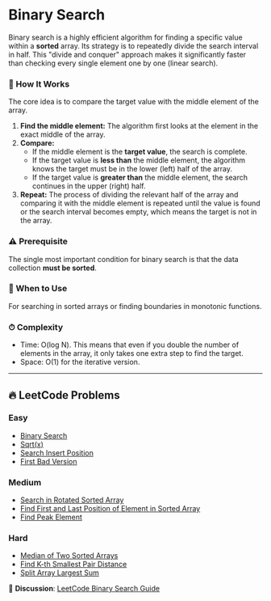 # Binary Search

Binary search is a highly efficient algorithm for finding a specific value within a **sorted** array. Its strategy is to repeatedly divide the search interval in half. This "divide and conquer" approach makes it significantly faster than checking every single element one by one (linear search).

### 🤔 How It Works

The core idea is to compare the target value with the middle element of the array.

1.  **Find the middle element:** The algorithm first looks at the element in the exact middle of the array.
2.  **Compare:**
    *   If the middle element is the **target value**, the search is complete.
    *   If the target value is **less than** the middle element, the algorithm knows the target must be in the lower (left) half of the array.
    *   If the target value is **greater than** the middle element, the search continues in the upper (right) half.
3.  **Repeat:** The process of dividing the relevant half of the array and comparing it with the middle element is repeated until the value is found or the search interval becomes empty, which means the target is not in the array.

### ⚠️ Prerequisite

The single most important condition for binary search is that the data collection **must be sorted**.

### 📖 When to Use
For searching in sorted arrays or finding boundaries in monotonic functions.

### ⏱ Complexity
- Time: O(log N). This means that even if you double the number of elements in the array, it only takes one extra step to find the target.
- Space: O(1) for the iterative version.

---

## 🔥 LeetCode Problems

### Easy
- [Binary Search](https://leetcode.com/problems/binary-search/)
- [Sqrt(x)](https://leetcode.com/problems/sqrtx/)
- [Search Insert Position](https://leetcode.com/problems/search-insert-position/)
- [First Bad Version](https://leetcode.com/problems/first-bad-version/)

### Medium
- [Search in Rotated Sorted Array](https://leetcode.com/problems/search-in-rotated-sorted-array/)
- [Find First and Last Position of Element in Sorted Array](https://leetcode.com/problems/find-first-and-last-position-of-element-in-sorted-array/)
- [Find Peak Element](https://leetcode.com/problems/find-peak-element/)

### Hard
- [Median of Two Sorted Arrays](https://leetcode.com/problems/median-of-two-sorted-arrays/)
- [Find K-th Smallest Pair Distance](https://leetcode.com/problems/find-k-th-smallest-pair-distance/)
- [Split Array Largest Sum](https://leetcode.com/problems/split-array-largest-sum/)

💬 **Discussion**: [LeetCode Binary Search Guide](https://leetcode.com/discuss/general-discussion/657507/)